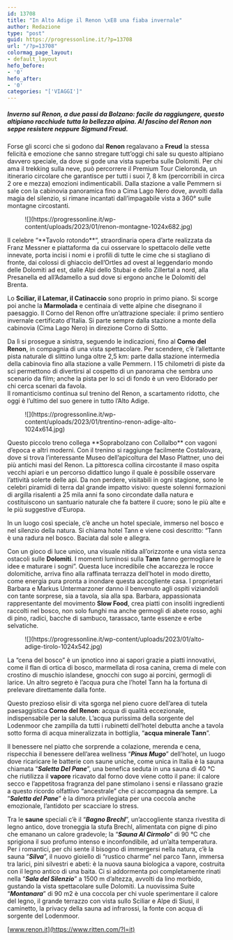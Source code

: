 ```yaml
---
id: 13708
title: "In Alto Adige il Renon \xE8 una fiaba invernale"
author: Redazione
type: "post"
guid: https://progressonline.it/?p=13708
url: "/?p=13708"
colormag_page_layout:
- default_layout
hefo_before:
- '0'
hefo_after:
- '0'
categories: "['VIAGGI']"
---
```


##### Inverno sul Renon, a due passi da Bolzano: facile da raggiungere, questo altipiano racchiude tutta la bellezza alpina. Al fascino del Renon non seppe resistere neppure Sigmund Freud.

Forse gli scorci che si godono dal **Renon** regalavano a **Freud** la stessa felicità e emozione che sanno stregare tutt’oggi chi sale su questo altipiano davvero speciale, da dove si gode una vista superba sulle Dolomiti. Per chi ama il trekking sulla neve, può percorrere il Premium Tour Cieloronda, un itinerario circolare che garantisce per tutti i suoi 7, 8 km (percorribili in circa 2 ore e mezza) emozioni indimenticabili. Dalla stazione a valle Pemmern si sale con la cabinovia panoramica fino a Cima Lago Nero dove, avvolti dalla magia del silenzio, si rimane incantati dall’impagabile vista a 360° sulle montagne circostanti.

<div class="wp-block-image"><figure class="aligncenter size-large is-resized">![](https://progressonline.it/wp-content/uploads/2023/01/renon-montagne-1024x682.jpg)</figure></div>Il celebre “**Tavolo rotondo**“, straordinaria opera d’arte realizzata da Franz Messner e piattaforma da cui osservare lo spettacolo delle vette innevate, porta incisi i nomi e i profili di tutte le cime che si stagliano di fronte, dai colossi di ghiaccio dell’Ortles ad ovest al leggendario mondo delle Dolomiti ad est, dalle Alpi dello Stubai e dello Zillertal a nord, alla Presanella ed all’Adamello a sud dove si ergono anche le Dolomiti del Brenta.

Lo **Sciliar, il Latemar, il Catinaccio** sono proprio in primo piano. Si scorge poi anche la **Marmolada** e centinaia di vette alpine che disegnano il paesaggio. Il Corno del Renon offre un’attrazione speciale: il primo sentiero invernale certificato d’Italia. Si parte sempre dalla stazione a monte della cabinovia (Cima Lago Nero) in direzione Corno di Sotto.

Da lì si prosegue a sinistra, seguendo le indicazioni, fino al **Corno del Renon**, in compagnia di una vista spettacolare. Per scendere, c’è l’allettante pista naturale di slittino lunga oltre 2,5 km: parte dalla stazione intermedia della cabinovia fino alla stazione a valle Pemmern. I 15 chilometri di piste da sci permettono di divertirsi al cospetto di un panorama che sembra uno scenario da film; anche la pista per lo sci di fondo è un vero Eldorado per chi cerca scenari da favola.   
Il romanticismo continua sul trenino del Renon, a scartamento ridotto, che oggi è l’ultimo del suo genere in tutto l’Alto Adige.

<div class="wp-block-image"><figure class="aligncenter size-large is-resized">![](https://progressonline.it/wp-content/uploads/2023/01/trentino-renon-adige-alto-1024x614.jpg)</figure></div>Questo piccolo treno collega **Soprabolzano con Collalbo** con vagoni d’epoca e altri moderni. Con il trenino si raggiunge facilmente Costalovara, dove si trova l’interessante Museo dell’apicoltura del Maso Plattner, uno dei più antichi masi del Renon. La pittoresca collina circostante il maso ospita vecchi apiari e un percorso didattico lungo il quale è possibile osservare l’attività solerte delle api. Da non perdere, visitabili in ogni stagione, sono le celebri piramidi di terra dal grande impatto visivo: queste solenni formazioni di argilla risalenti a 25 mila anni fa sono circondate dalla natura e costituiscono un santuario naturale che fa battere il cuore; sono le più alte e le più suggestive d’Europa.

In un luogo così speciale, c’è anche un hotel speciale, immerso nel bosco e nel silenzio della natura. Si chiama hotel Tann e viene così descritto: “Tann è una radura nel bosco. Baciata dal sole e allegra.

Con un gioco di luce unico, una visuale nitida all’orizzonte e una vista senza ostacoli sulle **Dolomiti**. I momenti luminosi sulla **Tann** fanno germogliare le idee e maturare i sogni”. Questa luce incredibile che accarezza le rocce dolomitiche, arriva fino alla raffinata terrazza dell’hotel in modo diretto, come energia pura pronta a inondare questa accogliente casa. I proprietari Barbara e Markus Untermarzoner danno il benvenuto agli ospiti viziandoli con tante sorprese, sia a tavola, sia alla spa. Barbara, appassionata rappresentante del movimento **Slow Food**, crea piatti con insoliti ingredienti raccolti nel bosco, non solo funghi ma anche germogli di abete rosso, aghi di pino, radici, bacche di sambuco, tarassaco, tante essenze e erbe selvatiche.

<div class="wp-block-image"><figure class="aligncenter size-large is-resized">![](https://progressonline.it/wp-content/uploads/2023/01/alto-adige-tirolo-1024x542.jpg)</figure></div>La “cena del bosco” è un ipnotico inno ai sapori grazie a piatti innovativi, come il flan di ortica di bosco, marmellata di rosa canina, crema di mele con crostino di muschio islandese, gnocchi con sugo ai porcini, germogli di larice. Un altro segreto è l’acqua pura che l’hotel Tann ha la fortuna di prelevare direttamente dalla fonte.

Questo prezioso elisir di vita sgorga nel pieno cuore dell’area di tutela paesaggistica **Corno del Renon**: acqua di qualità eccezionale, indispensabile per la salute. L’acqua purissima della sorgente del Lodenmoor che zampilla da tutti i rubinetti dell’hotel debutta anche a tavola sotto forma di acqua mineralizzata in bottiglia, “**acqua minerale Tann**”.

Il benessere nel piatto che sorprende a colazione, merenda e cena, rispecchia il benessere dell’area wellness “***Pinus Mugo***” dell’hotel, un luogo dove ricaricare le batterie con saune uniche, come unica in Italia è la sauna chiamata “***Saletta Del Pane***”, una benefica seduta in una sauna di 40 °C che riutilizza il **vapore** ricavato dal forno dove viene cotto il pane: il calore secco e l’appetitosa fragranza del pane stimolano i sensi e rilassano grazie a questo ricordo olfattivo “ancestrale” che ci accompagna da sempre. La “***Saletta del Pane***” è la dimora privilegiata per una coccola anche emozionale, l’antidoto per scacciare lo stress.

  
Tra le **saune** speciali c’è il “***Bagno Brechl***”, un’accogliente stanza rivestita di legno antico, dove troneggia la stufa Brechl, alimentata con pigne di pino che emanano un calore gradevole; la “***Sauna Al Cirmolo***” di 90 °C che sprigiona il suo profumo intenso e inconfondibile, ad un’alta temperatura. Per i romantici, per chi sente il bisogno di immergersi nella natura, c’è la sauna “***Silva***”, il nuovo gioiello di “rustico charme” nel parco Tann, immersa tra larici, pini silvestri e abeti: è la nuova sauna biologica a vapore, costruita con il legno antico di una baita. Ci si addormenta poi completamente rinati nella “***Sala del Silenzio***” a 1500 m d’altezza, avvolti da lino morbido, gustando la vista spettacolare sulle Dolomiti. La nuovissima Suite “***Montanara***” di 90 m2 è una coccola per chi vuole sperimentare il calore del legno, il grande terrazzo con vista sullo Sciliar e Alpe di Siusi, il caminetto, la privacy della sauna ad infrarossi, la fonte con acqua di sorgente del Lodenmoor.

[www.renon.it](https://www.ritten.com/?l=it)